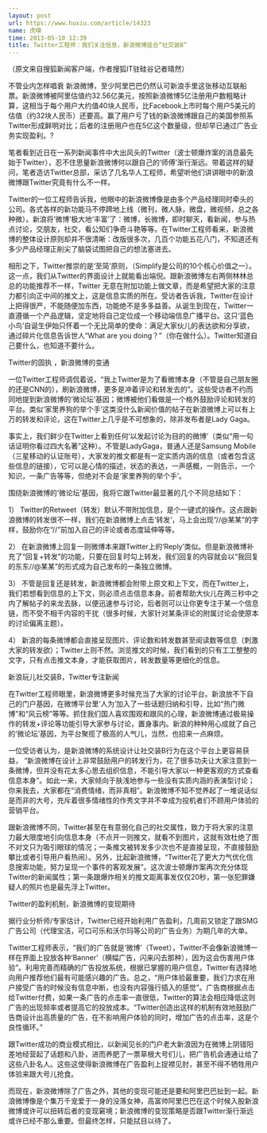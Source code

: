 ```yaml
---
layout: post
url: https://www.huxiu.com/article/14323
name: 虎嗅
time: 2013-05-10 12:39
title: Twitter工程师：我们关注信息，新浪微博适合“社交装B”
---
```

（原文来自搜狐新闻客户端，作者搜狐IT驻硅谷记者晴然）

不管业内怎样唱衰 新浪微博，至少阿里巴巴仍然认可新浪手里这张移动互联船票。新浪微博被阿里估值约32.56亿美元，按照新浪微博5亿注册用户数粗略计算，这相当于每个用户大约值40块人民币，比Facebook上市时每个用户5美元的估值（约32块人民币）还要高。赢了用户亏了钱的新浪微博跟自己的美国参照系Twitter形成鲜明对比；后者的注册用户也在5亿这个数量级，但却早已通过广告业务实现盈利。?

笔者看到近日在一系列新闻事件中大出风头的Twitter（波士顿爆炸案的消息最先始于Twitter），忍不住思量新浪微博何以跟自己的‘师傅’渐行渐远。带着这样的疑问，笔者造访Twitter总部，采访了几名华人工程师，希望听他们讲讲眼中的新浪微博跟Twitter究竟有什么不一样。

Twitter的一位工程师告诉我，他眼中的新浪微博像是由多个产品经理同时牵头的公司。各式各样的新功能马不停蹄地上线（微刊，微人脉，微盘，微视频，总之各种微）。新浪将‘微博’极大地‘丰富’了：微博，长微博，即时聊天，看新闻，参与热点讨论，交朋友，社交，看公知们争奇斗艳等等。在Twitter工程师看来，新浪微博的整体设计原则却并不很清晰：改版很多次，几百个功能五花八门，不知道还有多少产品经理正削尖了脑袋试图把自己的想法塞进去。

相形之下，Twitter推崇的是‘至简’原则，（Simplify是公司的10个核心价值之一）。这一点，我们从Twitter的界面设计上就能看出端倪。跟新浪微博左右两侧林林总总的功能推荐不一样，Twitter 无意在附加功能上做文章，而是希望把大家的注意力都引向正中间的推文上，这是信息实质的所在。受访者告诉我，Twitter在设计上把得很严，不能随便加东西，功能绝不是多多益善。从诞生到现在，Twitter一直遵循一个产品逻辑，坚定地将自己定位成一个移动端信息广播平台。这只‘蓝色小鸟’自诞生伊始只怀着一个无比简单的使命：满足大家伙儿的表达欲和分享欲，通过碎片化信息告诉世人“What are you doing？”（你在做什么）。Twitter知道自己要什么，也知道不要什么。

Twitter的固执 ，新浪微博的变通

一位Twitter工程师调侃着说，“我上Twitter是为了看微博本身（不管是自己朋友圈的还是CNN的），刷新浪微博，更多是冲着评论和转发去的”。这些受访者不约而同地提到新浪微博的‘微论坛’基因；微博被他们看做是一个格外鼓励评论和转发的平台。类似‘家里养狗的举个手’这类没什么新闻价值的帖子在新浪微博上可以有上万的转发和评论，这在Twitter上几乎是不可想象的，除非发布者是Lady Gaga。

事实上，我们鲜少在Twitter上看到任何‘以发起讨论为目的的微博’（类似“用一句话证明你看过四大名著”这种）。不管是LadyGaga，普通人还是Samsung Mobile （三星移动的认证账号），大家发的推文都是有一定实质内涵的信息（或者包含这些信息的链接），它可以是心情的描述，状态的表达，一声感概，一则告示，一个知识，一条广告等等，但绝对不会是‘家里养狗的举个手’。

围绕新浪微博的‘微论坛’基因，我将它跟Twitter最显著的几个不同总结如下：

1） Twitter的Retweet（转发）默认不带附加信息，是个一键式的操作。这点跟新浪微博的转发很不一样，我们在新浪微博上点击‘转发’，马上会出现“//@某某”的字样，鼓励你在“//”前加入自己的评论或者态度延伸等等。

2） 在新浪微博上回复一则微博本来跟Twitter上的‘Reply’类似。但是新浪微博补充了“回复+转发”的功能，只要在回复时勾上转发，我们回复的内容就会以“我回复的东东//@某某”的形式成为自己发布的一条独立微博。

3） 不管是回复还是转发，新浪微博都会附带上原文和上下文，而在Twitter上，我们若想看到信息的上下文，则必须点击信息本身。前者帮助大伙儿在两三秒中之内了解帖子的来龙去脉，以便迅速参与讨论，后者则可以让你更专注于某一个信息链，而不受不相干内容的干扰（很多时候，大家针对某条评论的附属讨论会使原本的讨论偏离主题）。

4） 新浪的每条微博都会直接呈现图片、评论数和转发数甚至阅读数等信息（刺激大家的转发欲）；Twitter上则不然。浏览推文的时候，我们看到的只有工工整整的文字，只有点击推文本身，才能获取图片，转发数量等更细化的信息。

新浪玩儿社交装B，Twitter专注新闻

在Twitter工程师眼里，新浪微博更多时候充当了大家的讨论平台。新浪放不下自己的门户基因，在微博平台里‘人为’加入了一些话题归纳和引导，比如“热门微博”和“风云榜”等等。抓住我们国人喜欢围观和跟风的心理，新浪微博通过极易操作的转发+评论等功能引导大家参与讨论，置身事内。新浪的种种用心成就了自己的‘微论坛’基因，为平台聚揽了极高的人气儿，当然，也招来一点麻烦。

一位受访者认为，是新浪微博的系统设计让社交装B行为在这个平台上更容易获益， “新浪微博在设计上非常鼓励用户的转发行为，花了很多功夫让大家注意到一条微博，但并没有花太多心思去组织信息，不能引导大家以一种更客观的方式查看信息本身”。如此一来，大家倾向于肤浅地参与一些没有实质内涵的表演型讨论；你来我去，大家都在“消费情绪，而非真相”。新浪微博不知不觉养起了一堆说话似是而非的大号，充斥着很多情绪性的作秀文字并不幸成为投机者们不顾用户体验的营销平台。

跟新浪微博不同，Twitter甚至在有意弱化自己的社交属性，致力于将大家的注意力最大限度地引向信息本身（不点开一则推文，就看不到图片，这就有效杜绝了图不对文只为吸引眼球的情况；一条推文被转发多少次也不是直接呈现，不直接鼓励攀比或者引导用户看热闹）。另外，比起新浪微博，“Twitter花了更大力气优化信息搜索功能，努力呈现一个事件的客观发展”。这次波士顿爆炸案再次充分体现Twitter的新闻属性；第一条跟爆炸相关的推文距离事发仅仅20秒，第一张犯罪嫌疑人的照片也是最先浮上Twitter。

Twitter的盈利机制，新浪微博的变现期待

据行业分析师/专家估计，Twitter已经开始利用广告盈利，几周前又锁定了跟SMG广告公司（代理宝洁，可口可乐和沃尔玛等公司的广告业务）为期几年的大单。

Twitter工程师表示，“我们的广告就是‘微博’（Tweet），Twitter不会像新浪微博一样在界面上投放各种‘Banner’（横幅广告，闪来闪去那种），因为这会伤害用户体验”。利用完善而精确的广告投放系统，根据已掌握的用户信息，Twitter有选择地向用户推荐他们最有可能感兴趣的广告。总之，“用户体验最重要，我们力求在用户接受广告的时候没有信息中断，也没有内容强行插入的感觉”。广告商根据点击给Twitter付费，如果一条广告的点击率一直很低，Twitter的算法会相应降低这则广告的出现频率或者提高它的投放成本。“Twitter创造出这样的机制有效地鼓励广告商设计出高质量的广告，在不影响用户体验的同时，增加广告的点击率，这是个良性循环。”

跟Twitter成功的商业模式相比，以新闻见长的门户老大新浪因为在微博上阴错阳差地经营起了话题和八卦，进而养肥了一票草根大号们儿，把广告机会通通让给了这些八卦名人。这些这使得新浪微博在广告盈利上捉襟见肘，甚至不得不牺牲用户体验来跟大号儿抢食。

而现在，新浪微博除了广告之外，其他的变现可能还是要和阿里巴巴扯到一起。新浪微博像是个集万千宠爱于一身的没落女神，高富帅阿里巴巴在这个时候入股新浪微博或许可以扭转后者的变现窘境；新浪微博的变现策略是否跟Twitter渐行渐远或许已经不那么重要。但最终怎样，只能拭目以待了。

